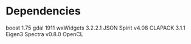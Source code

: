 # Dependencies

boost 1.75
gdal 1911
wxWidgets 3.2.2.1
JSON Spirit v4.08
CLAPACK 3.1.1
Eigen3
Spectra v0.8.0
OpenCL